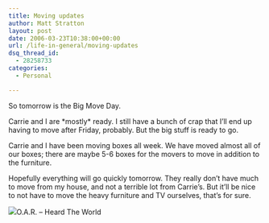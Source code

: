 ```yaml
---
title: Moving updates
author: Matt Stratton
layout: post
date: 2006-03-23T10:38:00+00:00
url: /life-in-general/moving-updates
dsq_thread_id:
  - 28258733
categories:
  - Personal

---
```

So tomorrow is the Big Move Day.

Carrie and I are \*mostly\* ready. I still have a bunch of crap that I&#8217;ll end up having to move after Friday, probably. But the big stuff is ready to go.

Carrie and I have been moving boxes all week. We have moved almost all of our boxes; there are maybe 5-6 boxes for the movers to move in addition to the furniture.

Hopefully everything will go quickly tomorrow. They really don&#8217;t have much to move from my house, and not a terrible lot from Carrie&#8217;s. But it&#8217;ll be nice to not have to move the heavy furniture and TV ourselves, that&#8217;s for sure.

<span class="xj_itms"><a href="https://www.itunes.com"><img src="https://ax.phobos.apple.com.edgesuite.net/images/iTunes.gif" border="0" /></a>O.A.R. &#8211; Heard The World</span>
